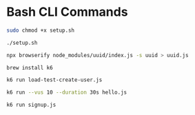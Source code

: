 # Bash CLI Commands

```bash
sudo chmod +x setup.sh
```

```bash
./setup.sh
```

```bash
npx browserify node_modules/uuid/index.js -s uuid > uuid.js
```

```bash
brew install k6
```

```bash
k6 run load-test-create-user.js
```

```bash
k6 run --vus 10 --duration 30s hello.js
```

```bash
k6 run signup.js
```
